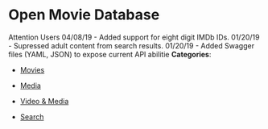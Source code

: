 # Open Movie Database


Attention Users 04/08/19 - Added support for eight digit IMDb IDs.  01/20/19 - Supressed adult content from search results. 01/20/19 - Added Swagger files (YAML, JSON) to expose current API abilitie
**Categories**:

- [Movies](https://github/awesome-apis/awesome-apis#movies)

- [Media](https://github/awesome-apis/awesome-apis#media)

- [Video & Media](https://github/awesome-apis/awesome-apis#video-and-media)

- [Search](https://github/awesome-apis/awesome-apis#search)



